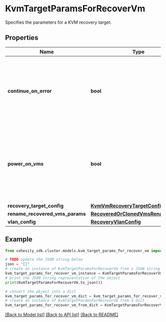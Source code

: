 # KvmTargetParamsForRecoverVm

Specifies the parameters for a KVM recovery target.

## Properties

Name | Type | Description | Notes
------------ | ------------- | ------------- | -------------
**continue_on_error** | **bool** | Specifies whether to continue recovering other vms if one of vms failed to recover. Default value is false. | [optional] 
**power_on_vms** | **bool** | Specifies whether to power on vms after recovery. If not specified, or false, recovered vms will be in powered off state. | [optional] 
**recovery_target_config** | [**KvmVmRecoveryTargetConfig**](KvmVmRecoveryTargetConfig.md) |  | [optional] 
**rename_recovered_vms_params** | [**RecoveredOrClonedVmsRenameConfig**](RecoveredOrClonedVmsRenameConfig.md) |  | [optional] 
**vlan_config** | [**RecoveryVlanConfig**](RecoveryVlanConfig.md) |  | [optional] 

## Example

```python
from cohesity_sdk.cluster.models.kvm_target_params_for_recover_vm import KvmTargetParamsForRecoverVm

# TODO update the JSON string below
json = "{}"
# create an instance of KvmTargetParamsForRecoverVm from a JSON string
kvm_target_params_for_recover_vm_instance = KvmTargetParamsForRecoverVm.from_json(json)
# print the JSON string representation of the object
print(KvmTargetParamsForRecoverVm.to_json())

# convert the object into a dict
kvm_target_params_for_recover_vm_dict = kvm_target_params_for_recover_vm_instance.to_dict()
# create an instance of KvmTargetParamsForRecoverVm from a dict
kvm_target_params_for_recover_vm_from_dict = KvmTargetParamsForRecoverVm.from_dict(kvm_target_params_for_recover_vm_dict)
```
[[Back to Model list]](../README.md#documentation-for-models) [[Back to API list]](../README.md#documentation-for-api-endpoints) [[Back to README]](../README.md)


